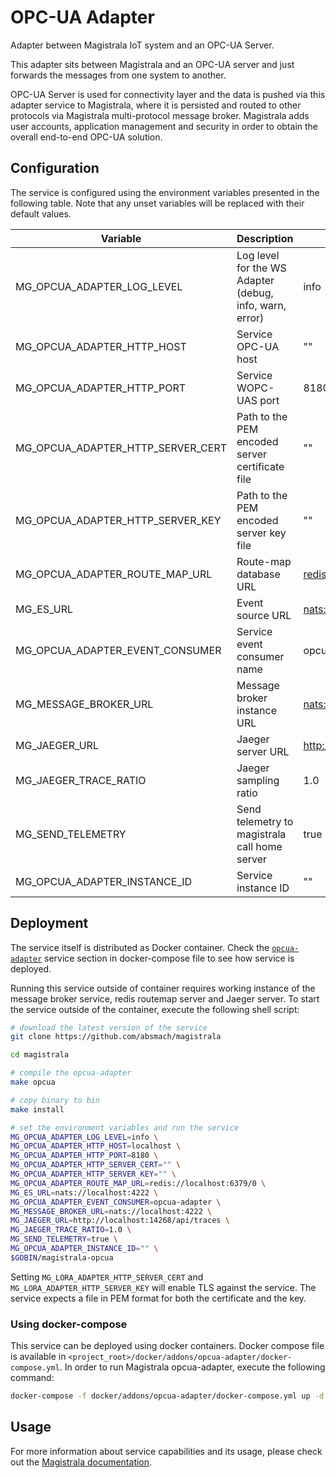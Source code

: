 # OPC-UA Adapter

Adapter between Magistrala IoT system and an OPC-UA Server.

This adapter sits between Magistrala and an OPC-UA server and just forwards the messages from one system to another.

OPC-UA Server is used for connectivity layer and the data is pushed via this adapter service to Magistrala, where it is persisted and routed to other protocols via Magistrala multi-protocol message broker. Magistrala adds user accounts, application management and security in order to obtain the overall end-to-end OPC-UA solution.

## Configuration

The service is configured using the environment variables presented in the following table. Note that any unset variables will be replaced with their default values.

| Variable                          | Description                                             | Default                             |
| --------------------------------- | ------------------------------------------------------- | ----------------------------------- |
| MG_OPCUA_ADAPTER_LOG_LEVEL        | Log level for the WS Adapter (debug, info, warn, error) | info                                |
| MG_OPCUA_ADAPTER_HTTP_HOST        | Service OPC-UA host                                     | ""                                  |
| MG_OPCUA_ADAPTER_HTTP_PORT        | Service WOPC-UAS port                                   | 8180                                |
| MG_OPCUA_ADAPTER_HTTP_SERVER_CERT | Path to the PEM encoded server certificate file         | ""                                  |
| MG_OPCUA_ADAPTER_HTTP_SERVER_KEY  | Path to the PEM encoded server key file                 | ""                                  |
| MG_OPCUA_ADAPTER_ROUTE_MAP_URL    | Route-map database URL                                  | <redis://localhost:6379/0>          |
| MG_ES_URL                         | Event source URL                                        | <nats://localhost:4222>             |
| MG_OPCUA_ADAPTER_EVENT_CONSUMER   | Service event consumer name                             | opcua-adapter                       |
| MG_MESSAGE_BROKER_URL             | Message broker instance URL                             | <nats://localhost:4222>             |
| MG_JAEGER_URL                     | Jaeger server URL                                       | <http://localhost:14268/api/traces> |
| MG_JAEGER_TRACE_RATIO             | Jaeger sampling ratio                                   | 1.0                                 |
| MG_SEND_TELEMETRY                 | Send telemetry to magistrala call home server           | true                                |
| MG_OPCUA_ADAPTER_INSTANCE_ID      | Service instance ID                                     | ""                                  |

## Deployment

The service itself is distributed as Docker container. Check the [`opcua-adapter`](https://github.com/absmach/magistrala/blob/main/docker/addons/opcua-adapter/docker-compose.yml) service section in docker-compose file to see how service is deployed.

Running this service outside of container requires working instance of the message broker service, redis routemap server and Jaeger server.
To start the service outside of the container, execute the following shell script:

```bash
# download the latest version of the service
git clone https://github.com/absmach/magistrala

cd magistrala

# compile the opcua-adapter
make opcua

# copy binary to bin
make install

# set the environment variables and run the service
MG_OPCUA_ADAPTER_LOG_LEVEL=info \
MG_OPCUA_ADAPTER_HTTP_HOST=localhost \
MG_OPCUA_ADAPTER_HTTP_PORT=8180 \
MG_OPCUA_ADAPTER_HTTP_SERVER_CERT="" \
MG_OPCUA_ADAPTER_HTTP_SERVER_KEY="" \
MG_OPCUA_ADAPTER_ROUTE_MAP_URL=redis://localhost:6379/0 \
MG_ES_URL=nats://localhost:4222 \
MG_OPCUA_ADAPTER_EVENT_CONSUMER=opcua-adapter \
MG_MESSAGE_BROKER_URL=nats://localhost:4222 \
MG_JAEGER_URL=http://localhost:14268/api/traces \
MG_JAEGER_TRACE_RATIO=1.0 \
MG_SEND_TELEMETRY=true \
MG_OPCUA_ADAPTER_INSTANCE_ID="" \
$GOBIN/magistrala-opcua
```

Setting `MG_LORA_ADAPTER_HTTP_SERVER_CERT` and `MG_LORA_ADAPTER_HTTP_SERVER_KEY` will enable TLS against the service. The service expects a file in PEM format for both the certificate and the key.

### Using docker-compose

This service can be deployed using docker containers. Docker compose file is available in `<project_root>/docker/addons/opcua-adapter/docker-compose.yml`. In order to run Magistrala opcua-adapter, execute the following command:

```bash
docker-compose -f docker/addons/opcua-adapter/docker-compose.yml up -d
```

## Usage

For more information about service capabilities and its usage, please check out the [Magistrala documentation](https://docs.magistrala.abstractmachines.fr/opcua).

